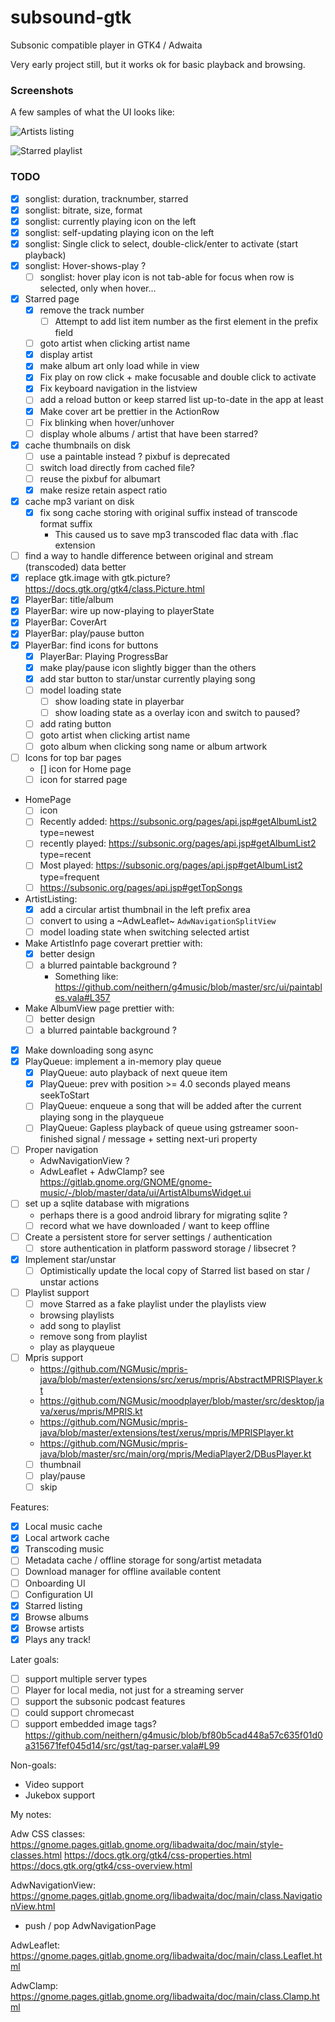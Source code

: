# subsound-gtk

Subsonic compatible player in GTK4 / Adwaita

Very early project still, but it works ok for basic playback and browsing.

### Screenshots

A few samples of what the UI looks like:

![Artists listing](screenshots/artists.png)

![Starred playlist](screenshots/starred.png)

### TODO

- [X] songlist: duration, tracknumber, starred
- [X] songlist: bitrate, size, format
- [X] songlist: currently playing icon on the left
- [X] songlist: self-updating playing icon on the left
- [X] songlist: Single click to select, double-click/enter to activate (start playback)
- [X] songlist: Hover-shows-play ?
  - [ ] songlist: hover play icon is not tab-able for focus when row is selected, only when hover...
- [X] Starred page
  - [X] remove the track number
    - [ ] Attempt to add list item number as the first element in the prefix field
  - [ ] goto artist when clicking artist name
  - [X] display artist
  - [X] make album art only load while in view
  - [X] Fix play on row click + make focusable and double click to activate
  - [X] Fix keyboard navigation in the listview
  - [ ] add a reload button or keep starred list up-to-date in the app at least
  - [X] Make cover art be prettier in the ActionRow
  - [ ] Fix blinking when hover/unhover
  - [ ] display whole albums / artist that have been starred?
- [X] cache thumbnails on disk
  - [ ] use a paintable instead ? pixbuf is deprecated
  - [ ] switch load directly from cached file?
  - [ ] reuse the pixbuf for albumart
  - [X] make resize retain aspect ratio
- [X] cache mp3 variant on disk
  - [X] fix song cache storing with original suffix instead of transcode format suffix
    - This caused us to save mp3 transcoded flac data with .flac extension
- [ ] find a way to handle difference between original and stream (transcoded) data better
- [X] replace gtk.image with gtk.picture? https://docs.gtk.org/gtk4/class.Picture.html
- [X] PlayerBar: title/album
- [X] PlayerBar: wire up now-playing to playerState
- [X] PlayerBar: CoverArt
- [X] PlayerBar: play/pause button
- [X] PlayerBar: find icons for buttons
  - [X] PlayerBar: Playing ProgressBar
  - [X] make play/pause icon slightly bigger than the others
  - [X] add star button to star/unstar currently playing song
  - [ ] model loading state
    - [ ] show loading state in playerbar
    - [ ] show loading state as a overlay icon and switch to paused?
  - [ ] add rating button
  - [ ] goto artist when clicking artist name
  - [ ] goto album when clicking song name or album artwork
- [ ] Icons for top bar pages
    - [] icon for Home page
    - [ ] icon for starred page
- HomePage
  - [ ] icon
  - [ ] Recently added: https://subsonic.org/pages/api.jsp#getAlbumList2 type=newest
  - [ ] recently played: https://subsonic.org/pages/api.jsp#getAlbumList2 type=recent
  - [ ] Most played: https://subsonic.org/pages/api.jsp#getAlbumList2 type=frequent
  - [ ] https://subsonic.org/pages/api.jsp#getTopSongs
- ArtistListing:
  - [X] add a circular artist thumbnail in the left prefix area
  - [ ] convert to using a ~AdwLeaflet~ `AdwNavigationSplitView`
  - [ ] model loading state when switching selected artist
- Make ArtistInfo page coverart prettier with:
  - [X] better design 
  - [ ] a blurred paintable background ?
    - Something like: https://github.com/neithern/g4music/blob/master/src/ui/paintables.vala#L357
- Make AlbumView page prettier with:
  - [ ] better design
  - [ ] a blurred paintable background ?
- [X] Make downloading song async
- [X] PlayQueue: implement a in-memory play queue
  - [X] PlayQueue: auto playback of next queue item
  - [X] PlayQueue: prev with position >= 4.0 seconds played means seekToStart
  - [ ] PlayQueue: enqueue a song that will be added after the current playing song in the playqueue
  - [ ] PlayQueue: Gapless playback of queue using gstreamer soon-finished signal / message + setting next-uri property
- [ ] Proper navigation
  - AdwNavigationView ?
  - AdwLeaflet + AdwClamp? see https://gitlab.gnome.org/GNOME/gnome-music/-/blob/master/data/ui/ArtistAlbumsWidget.ui
- [ ] set up a sqlite database with migrations
  - perhaps there is a good android library for migrating sqlite ?
  - [ ] record what we have downloaded / want to keep offline
- [ ] Create a persistent store for server settings / authentication
  - [ ] store authentication in platform password storage / libsecret ?
- [X] Implement star/unstar
  - [ ] Optimistically update the local copy of Starred list based on star / unstar actions
- [ ] Playlist support
  - [ ] move Starred as a fake playlist under the playlists view 
  - browsing playlists
  - add song to playlist
  - remove song from playlist
  - play as playqueue
- [ ] Mpris support
    - https://github.com/NGMusic/mpris-java/blob/master/extensions/src/xerus/mpris/AbstractMPRISPlayer.kt
    - https://github.com/NGMusic/moodplayer/blob/master/src/desktop/java/xerus/mpris/MPRIS.kt
    - https://github.com/NGMusic/mpris-java/blob/master/extensions/test/xerus/mpris/MPRISPlayer.kt
    - https://github.com/NGMusic/mpris-java/blob/master/src/main/org/mpris/MediaPlayer2/DBusPlayer.kt
    - [ ] thumbnail
    - [ ] play/pause
    - [ ] skip

Features:
- [X] Local music cache
- [X] Local artwork cache
- [X] Transcoding music
- [ ] Metadata cache / offline storage for song/artist metadata
- [ ] Download manager for offline available content
- [ ] Onboarding UI
- [ ] Configuration UI
- [X] Starred listing
- [X] Browse albums
- [X] Browse artists
- [X] Plays any track!

Later goals:
 - [ ] support multiple server types
 - [ ] Player for local media, not just for a streaming server
 - [ ] support the subsonic podcast features
 - [ ] could support chromecast
 - [ ] support embedded image tags? https://github.com/neithern/g4music/blob/bf80b5cad448a57c635f01d0a315671fef045d14/src/gst/tag-parser.vala#L99

Non-goals:
 - Video support  
 - Jukebox support


My notes:

Adw CSS classes: https://gnome.pages.gitlab.gnome.org/libadwaita/doc/main/style-classes.html
https://docs.gtk.org/gtk4/css-properties.html
https://docs.gtk.org/gtk4/css-overview.html

AdwNavigationView:
https://gnome.pages.gitlab.gnome.org/libadwaita/doc/main/class.NavigationView.html
- push / pop AdwNavigationPage

AdwLeaflet:
https://gnome.pages.gitlab.gnome.org/libadwaita/doc/main/class.Leaflet.html

AdwClamp:
https://gnome.pages.gitlab.gnome.org/libadwaita/doc/main/class.Clamp.html

